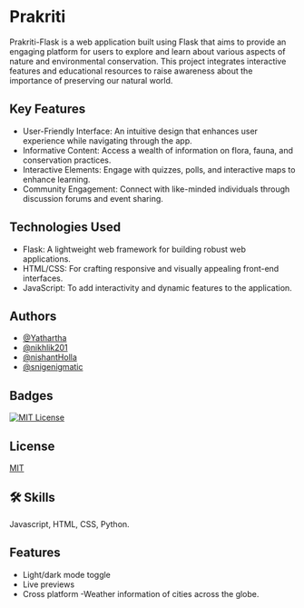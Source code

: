 
# Prakriti

Prakriti-Flask is a web application built using Flask that aims to provide an engaging platform for users to explore and learn about various aspects of nature and environmental conservation. This project integrates interactive features and educational resources to raise awareness about the importance of preserving our natural world.

## Key Features
 - User-Friendly Interface: An intuitive design that enhances user experience while navigating through the app.
 - Informative Content: Access a wealth of information on flora, fauna, and conservation practices.
 - Interactive Elements: Engage with quizzes, polls, and interactive maps to enhance learning.
 - Community Engagement: Connect with like-minded individuals through discussion forums and event sharing.
## Technologies Used
 - Flask: A lightweight web framework for building robust web applications.
 - HTML/CSS: For crafting responsive and visually appealing front-end interfaces.
 - JavaScript: To add interactivity and dynamic features to the application.



## Authors

- [@Yathartha](https://www.github.com/Yathartha19)
- [@nikhlik201](https://github.com/nikhilk205)
- [@nishantHolla](https://github.com/nishantHolla)
- [@snigenigmatic](https://github.com/snigenigmatic)



## Badges

[![MIT License](https://img.shields.io/badge/License-MIT-green.svg)](https://choosealicense.com/licenses/mit/)



## License

[MIT](https://choosealicense.com/licenses/mit/)




## 🛠 Skills
Javascript, HTML, CSS, Python.


## Features

- Light/dark mode toggle
- Live previews
- Cross platform
-Weather information of cities across the globe.


